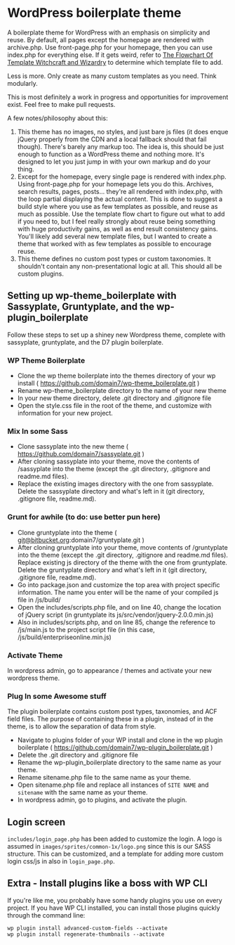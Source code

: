 # WordPress boilerplate theme

A boilerplate theme for WordPress with an emphasis on simplicity and reuse. By default, all pages except the homepage are rendered with archive.php. Use front-page.php for your homepage, then you can use index.php for everything else. If it gets weird, refer to [The Flowchart Of Template Witchcraft and Wizardry](http://codex.wordpress.org/File:wp-template-hierarchy.jpg) to determine which template file to add.

Less is more. Only create as many custom templates as you need. Think modularly.

This is most definitely a work in progress and opportunities for improvement exist. Feel free to make pull requests.

A few notes/philosophy about this:

1. This theme has no images, no styles, and just bare js files (it does enque jQuery properly from the CDN and a local fallback should that fail though). There's barely any markup too. The idea is, this should be just enough to function as a WordPress theme and nothing more. It's designed to let you just jump in with your own markup and do your thing.
2. Except for the homepage, every single page is rendered with index.php. Using front-page.php for your homepage lets you do this. Archives, search results, pages, posts... they're all rendered with index.php, with the loop partial displaying the actual content. This is done to suggest a build style where you use as few templates as possible, and reuse as much as possible. Use the template flow chart to figure out what to add if you need to, but I feel really strongly about reuse being something with huge productivity gains, as well as end result consistency gains. You'll likely add several new template files, but I wanted to create a theme that worked with as few templates as possible to encourage reuse.
3. This theme defines no custom post types or custom taxonomies. It shouldn't contain any non-presentational logic at all. This should all be custom plugins.


## Setting up wp-theme_boilerplate with Sassyplate, Gruntyplate, and the wp-plugin_boilerplate

Follow these steps to set up a shiney new Wordpress theme, complete with sassyplate, gruntyplate, and the D7 plugin boilerplate.

### WP Theme Boilerplate

* Clone the wp theme boilerplate into the themes directory of your wp install ( https://github.com/domain7/wp-theme_boilerplate.git )
* Rename wp-theme_boilerplate directory to the name of your new theme
* In your new theme directory, delete .git directory and .gitignore file
* Open the style.css file in the root of the theme, and customize with information for your new project.

### Mix In some Sass

* Clone sassyplate into the new theme ( https://github.com/domain7/sassyplate.git )
* After cloning sassyplate into your theme, move the contents of /sassyplate into the theme (except the .git directory, .gitignore and readme.md files).
* Replace the existing images directory with the one from sassyplate. Delete the sassyplate directory and what's left in it (git directory, .gitignore file, readme.md).

### Grunt for awhile (to do: use better pun here)

* Clone gruntyplate into the theme ( git@bitbucket.org:domain7/gruntyplate.git )
* After cloning gruntyplate into your theme, move contents of /gruntyplate into the theme (except the .git directory, .gitignore and readme.md files). Replace existing js directory of the theme with the one from gruntyplate. Delete the gruntyplate directory and what's left in it (git directory, .gitignore file, readme.md).
* Go into package.json and customize the top area with project specific information. The name you enter will be the name of your compiled js file in /js/build/
* Open the includes/scripts.php file, and on line 40, change the location of jQuery script (in gruntyplate its js/src/vendor/jquery-2.0.0.min.js)
* Also in includes/scripts.php, and on line 85, change the reference to /js/main.js to the project script file (in this case, /js/build/enterpriseonline.min.js)

### Activate Theme
In wordpress admin, go to appearance / themes and activate your new wordpress theme.

### Plug In some Awesome stuff

The plugin boilerplate contains custom post types, taxonomies, and ACF field files. The purpose of containing these in a plugin, instead of in the theme, is to allow the separation of data from style.

* Navigate to plugins folder of your WP install and clone in the wp plugin boilerplate ( https://github.com/domain7/wp-plugin_boilerplate.git )
* Delete the .git directory and .gitignore file
* Rename the wp-plugin_boilerplate directory to the same name as your theme.
* Rename sitename.php file to the same name as your theme.
* Open sitename.php file and replace all instances of `SITE NAME` and `sitename` with the same name as your theme.
* In wordpress admin, go to plugins, and activate the plugin.

## Login screen

`includes/login_page.php` has been added to customize the login. A logo is assumed in `images/sprites/common-1x/logo.png` since this is our SASS structure.
This can be customized, and a template for adding more custom login css/js in also in `login_page.php`.

## Extra - Install plugins like a boss with WP CLI

If you're like me, you probably have some handy plugins you use on every project. If you have WP CLI installed, you can install those plugins quickly through the command line:

```
wp plugin install advanced-custom-fields --activate
wp plugin install regenerate-thumbnails --activate
```
